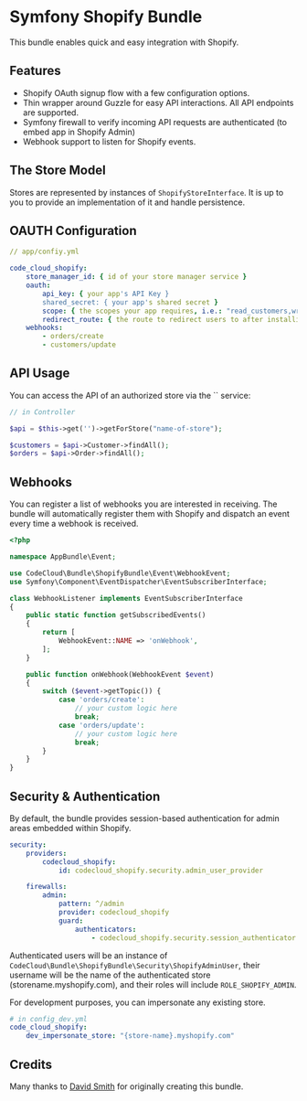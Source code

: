# Symfony Shopify Bundle

This bundle enables quick and easy integration with Shopify.

## Features

* Shopify OAuth signup flow with a few configuration options.
* Thin wrapper around Guzzle for easy API interactions. All API endpoints are supported.
* Symfony firewall to verify incoming API requests are authenticated (to embed app in Shopify Admin)
* Webhook support to listen for Shopify events.

## The Store Model

Stores are represented by instances of `ShopifyStoreInterface`. It is up to you to provide an implementation of it and handle persistence.

## OAUTH Configuration

``` yml
// app/confiy.yml

code_cloud_shopify:
    store_manager_id: { id of your store manager service }
    oauth:
        api_key: { your app's API Key }
        shared_secret: { your app's shared secret } 
        scope: { the scopes your app requires, i.e.: "read_customers,write_customers" }
        redirect_route: { the route to redirect users to after installing the app, i.e.: "admin_dashboard".. }
    webhooks:
        - orders/create
        - customers/update
```

## API Usage

You can access the API of an authorized store via the `` service:
 
``` php
// in Controller

$api = $this->get('')->getForStore("name-of-store");

$customers = $api->Customer->findAll();
$orders = $api->Order->findAll();
```

## Webhooks

You can register a list of webhooks you are interested in receiving. 
The bundle will automatically register them with Shopify and dispatch an event every time a webhook is received.

```php
<?php

namespace AppBundle\Event;

use CodeCloud\Bundle\ShopifyBundle\Event\WebhookEvent;
use Symfony\Component\EventDispatcher\EventSubscriberInterface;

class WebhookListener implements EventSubscriberInterface
{
    public static function getSubscribedEvents()
    {
        return [
            WebhookEvent::NAME => 'onWebhook',
        ];
    }

    public function onWebhook(WebhookEvent $event)
    {
        switch ($event->getTopic()) {
            case 'orders/create':
                // your custom logic here
                break;
            case 'orders/update':
                // your custom logic here
                break;
        }
    }
}

```

## Security & Authentication

By default, the bundle provides session-based authentication for admin areas embedded within Shopify.

```yaml
security:
    providers:
        codecloud_shopify:
            id: codecloud_shopify.security.admin_user_provider

    firewalls:
        admin:
            pattern: ^/admin
            provider: codecloud_shopify
            guard:
                authenticators:
                    - codecloud_shopify.security.session_authenticator
```

Authenticated users will be an instance of `CodeCloud\Bundle\ShopifyBundle\Security\ShopifyAdminUser`,
their username will be the name of the authenticated store (storename.myshopify.com), and their roles will include `ROLE_SHOPIFY_ADMIN`.

For development purposes, you can impersonate any existing store.

```yaml
# in config_dev.yml
code_cloud_shopify:
    dev_impersonate_store: "{store-name}.myshopify.com"
```

## Credits

Many thanks to [David Smith](http://code-cloud.uk) for originally creating this bundle.
